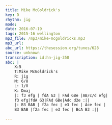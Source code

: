 ```yaml
---
title: Mike McGoldrick's
key: D
rhythm: jig
mode: 
date: 2016-07-19
tags: 2015-16 wellington
mp3_file: /mp3/mike-mcgoldricks.mp3
mp3_url: 
abc_url: https://thesession.org/tunes/628
source: unknown
transcription: id:hn-jig-358
abc: |
    X:5
    T:Mike McGoldrick's
    R: jig
    M: 6/8
    L: 1/8
    K: Dmaj
    |: f3 efg | fdA G3 | FAd GBe |AB/c/d efg|
    f3 efg|fdA G3|FAd GBe|Adc d2e :||
    |: B3 BAB | f2a fec | e3 fec | Ace fec |
    B3 BAB |f2a fec | e3 fec | BcA B3 :||
    
---
```


